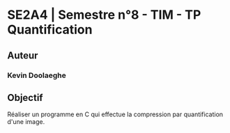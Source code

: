# SE2A4 | Semestre n°8 - TIM - TP Quantification

## Auteur

### Kevin Doolaeghe

## Objectif

Réaliser un programme en C qui effectue la compression par quantification d'une image.
